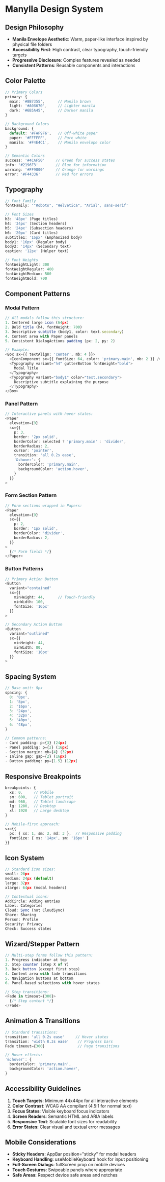 # Manylla Design System

## Design Philosophy
- **Manila Envelope Aesthetic**: Warm, paper-like interface inspired by physical file folders
- **Accessibility First**: High contrast, clear typography, touch-friendly targets
- **Progressive Disclosure**: Complex features revealed as needed
- **Consistent Patterns**: Reusable components and interactions

## Color Palette
```typescript
// Primary Colors
primary: {
  main: '#8B7355',      // Manila brown
  light: '#A08670',     // Lighter manila
  dark: '#6B5A45',      // Darker manila
}

// Background Colors
background: {
  default: '#FAF9F6',   // Off-white paper
  paper: '#FFFFFF',     // Pure white
  manila: '#F4E4C1',    // Manila envelope color
}

// Semantic Colors
success: '#4CAF50'     // Green for success states
info: '#2196F3'        // Blue for information
warning: '#FF9800'     // Orange for warnings
error: '#F44336'       // Red for errors
```

## Typography
```typescript
// Font Family
fontFamily: '"Roboto", "Helvetica", "Arial", sans-serif'

// Font Sizes
h3: '48px' (Page titles)
h4: '34px' (Section headers)
h5: '24px' (Subsection headers)
h6: '20px' (Card titles)
subtitle1: '16px' (Emphasized body)
body1: '16px' (Regular body)
body2: '14px' (Secondary text)
caption: '12px' (Helper text)

// Font Weights
fontWeightLight: 300
fontWeightRegular: 400
fontWeightMedium: 500
fontWeightBold: 700
```

## Component Patterns

### Modal Pattern
```typescript
// All modals follow this structure:
1. Centered large icon (64px)
2. Bold title (h4, fontWeight: 700)
3. Descriptive subtitle (body1, color: text.secondary)
4. Content area with Paper panels
5. Consistent DialogActions padding (px: 2, py: 2)

// Example:
<Box sx={{ textAlign: 'center', mb: 4 }}>
  <IconComponent sx={{ fontSize: 64, color: 'primary.main', mb: 2 }} />
  <Typography variant="h4" gutterBottom fontWeight="bold">
    Modal Title
  </Typography>
  <Typography variant="body1" color="text.secondary">
    Descriptive subtitle explaining the purpose
  </Typography>
</Box>
```

### Panel Pattern
```typescript
// Interactive panels with hover states:
<Paper
  elevation={0}
  sx={{
    p: 3,
    border: '2px solid',
    borderColor: selected ? 'primary.main' : 'divider',
    borderRadius: 2,
    cursor: 'pointer',
    transition: 'all 0.2s ease',
    '&:hover': {
      borderColor: 'primary.main',
      backgroundColor: 'action.hover',
    }
  }}
>
```

### Form Section Pattern
```typescript
// Form sections wrapped in Papers:
<Paper 
  elevation={0}
  sx={{ 
    p: 2, 
    border: '1px solid',
    borderColor: 'divider',
    borderRadius: 2,
  }}
>
  {/* Form fields */}
</Paper>
```

### Button Patterns
```typescript
// Primary Action Button
<Button 
  variant="contained"
  sx={{ 
    minHeight: 44,      // Touch-friendly
    minWidth: 100,
    fontSize: '16px'
  }}
>

// Secondary Action Button
<Button 
  variant="outlined"
  sx={{ 
    minHeight: 44,
    minWidth: 80,
    fontSize: '16px'
  }}
>
```

## Spacing System
```typescript
// Base unit: 8px
spacing: {
  0: '0px',
  1: '8px',
  2: '16px',
  3: '24px',
  4: '32px',
  5: '40px',
  6: '48px',
}

// Common patterns:
- Card padding: p={3} (24px)
- Panel padding: p={2} (16px)
- Section margin: mb={4} (32px)
- Inline gap: gap={2} (16px)
- Button padding: py={1.5} (12px)
```

## Responsive Breakpoints
```typescript
breakpoints: {
  xs: 0,     // Mobile
  sm: 600,   // Tablet portrait
  md: 960,   // Tablet landscape
  lg: 1280,  // Desktop
  xl: 1920   // Large desktop
}

// Mobile-first approach:
sx={{
  px: { xs: 1, sm: 2, md: 3 },  // Responsive padding
  fontSize: { xs: '14px', sm: '16px' }
}}
```

## Icon System
```typescript
// Standard icon sizes:
small: 20px
medium: 24px (default)
large: 32px
xlarge: 64px (modal headers)

// Contextual icons:
AddCircle: Adding entries
Label: Categories
Cloud: Sync (not CloudSync)
Share: Sharing
Person: Profile
Security: Privacy
Check: Success states
```

## Wizard/Stepper Pattern
```typescript
// Multi-step forms follow this pattern:
1. Progress indicator at top
2. Step counter (Step X of Y)
3. Back button (except first step)
4. Content area with fade transitions
5. Navigation buttons at bottom
6. Panel-based selections with hover states

// Step transitions:
<Fade in timeout={300}>
  {/* Step content */}
</Fade>
```

## Animation & Transitions
```typescript
// Standard transitions:
transition: 'all 0.2s ease'     // Hover states
transition: 'width 0.3s ease'    // Progress bars
Fade timeout={300}               // Page transitions

// Hover effects:
'&:hover': {
  borderColor: 'primary.main',
  backgroundColor: 'action.hover',
}
```

## Accessibility Guidelines
1. **Touch Targets**: Minimum 44x44px for all interactive elements
2. **Color Contrast**: WCAG AA compliant (4.5:1 for normal text)
3. **Focus States**: Visible keyboard focus indicators
4. **Screen Readers**: Semantic HTML and ARIA labels
5. **Responsive Text**: Scalable font sizes for readability
6. **Error States**: Clear visual and textual error messages

## Mobile Considerations
- **Sticky Headers**: AppBar position="sticky" for modal headers
- **Keyboard Handling**: useMobileKeyboard hook for input positioning
- **Full-Screen Dialogs**: fullScreen prop on mobile devices
- **Touch Gestures**: Swipeable panels where appropriate
- **Safe Areas**: Respect device safe areas and notches